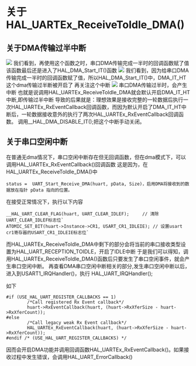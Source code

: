 # 关于HAL_UARTEx_ReceiveToIdle_DMA()
## 关于DMA传输过半中断
![](https://i-blog.csdnimg.cn/blog_migrate/2b9cd048d66e39b0b5791eb0aa80e2b9.png)
我们看到，再使用这个函数之时，串口DMA传输完成一半时的回调函数赋了值
该函数最后还是进入了HAL_DMA_Start_IT()函数
![](https://i-blog.csdnimg.cn/blog_migrate/fc477c2588456ba976b84b0bb235e6c4.png)
我们看到，因为给串口DMA传输完成一半时的回调函数赋了值，所以HAL_DMA_Start_IT()中，DMA_IT_HT这个dma传输过半断被开启了
再关注这个中断
![](https://i-blog.csdnimg.cn/blog_migrate/5ad3a9553505b98ce009f48846954a0c.png)
串口DMA传输过半时，会产生中断
也就是说调用HAL_UARTEx_ReceiveToIdle_DMA就会默认开启DMA_IT_HT中断,即传输过半中断
导致的后果就是：理想效果是接收完整的一轮数据后执行一次HAL_UARTEx_RxEventCallback回调函数，而因为默认开启了DMA_IT_HT中断后，一轮数据接收意外的执行了两次HAL_UARTEx_RxEventCallback回调函数。
调用__HAL_DMA_DISABLE_IT();把这个中断手动关闭。

## 关于串口空闲中断
在普通无dma情况下，串口空闲中断存在但无回调函数，但在dma模式下，可以调用HAL_UARTEx_RxEventCallback()回调函数
这是因为，在HAL_UARTEx_ReceiveToIdle_DMA()中

```
status =  UART_Start_Receive_DMA(huart, pData, Size)，启用DMA将接收到的数据放在指针 pData 指向的位置。
```

在接受正常情况下，执行以下内容

```
__HAL_UART_CLEAR_FLAG(huart, UART_CLEAR_IDLEF);		// 清除UART_CLEAR_IDLEF标志位`
ATOMIC_SET_BIT(huart->Instance->CR1, USART_CR1_IDLEIE);	// 设置usart cr1寄存器的USART_CR1_IDLEIE标志位`
```

而HAL_UARTEx_ReceiveToIdle_DMA中剩下的部分会将当前的串口接收类型设置为HAL_UART_RECEPTION_TOIDLE，开启了IDLE中断
于是我们可以得知，调用HAL_UARTEx_ReceiveToIdle_DMA()函数后只要发生了串口空闲事件，就会产生串口空闲中断。
再查看DMA串口空闲中断相关的部分,发生串口空闲中断以后，进入到USART1_IRQHandler()，执行 HAL_UART_IRQHandler();

如下

```
#if (USE_HAL_UART_REGISTER_CALLBACKS == 1)
        /*Call registered Rx Event callback*/
        huart->RxEventCallback(huart, (huart->RxXferSize - huart->RxXferCount));
#else
        /*Call legacy weak Rx Event callback*/
        HAL_UARTEx_RxEventCallback(huart, (huart->RxXferSize - huart->RxXferCount));
#endif /* (USE_HAL_UART_REGISTER_CALLBACKS) */
```

因而会开启DMA功能并调用回调函数HAL_UARTEx_RxEventCallback()。如果接收过程中发生错误，会调用HAL_UART_ErrorCallback()